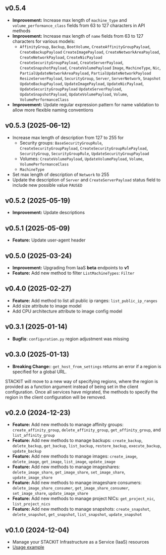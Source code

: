 ## v0.5.4
- **Improvement:** Increase max length of `machine_type` and `volume_performance_class` fields from 63 to 127 characters in API methods
- **Improvement:** Increase max length of `name` fields from 63 to 127 characters for various models:
    - `AffinityGroup`, `Backup`, `BootVolume`, `CreateAffinityGroupPayload`, `CreateBackupPayload`
    `CreateImagePayload`, `CreateNetworkAreaPayload`, `CreateNetworkPayload`, `CreateNicPayload`
    `CreateSecurityGroupPayload`, `CreateServerPayload`, `CreateSnapshotPayload`, `CreateVolumePayload`
    `Image`, `MachineType`, `Nic`, `PartialUpdateNetworkAreaPayload`, `PartialUpdateNetworkPayload`
    `ResizeServerPayload`, `SecurityGroup`, `Server`, `ServerNetwork`, `Snapshot`
    `UpdateBackupPayload`, `UpdateImagePayload`, `UpdateNicPayload`, `UpdateSecurityGroupPayload`
    `UpdateServerPayload`, `UpdateSnapshotPayload`, `UpdateVolumePayload`, `Volume`, `VolumePerformanceClass`
- **Improvement:** Update regular expression pattern for name validation to allow more flexible naming conventions

## v0.5.3 (2025-06-12)
- Increase max length of description from 127 to 255 for 
    - Security groups: `BaseSecurityGroupRule`, `CreateSecurityGroupPayload`, `CreateSecurityGroupRulePayload`, `SecurityGroup`, `SecurityGroupRule`, `UpdateSecurityGroupPayload`
    - Volumes: `CreateVolumePayload`, `UpdateVolumePayload`, `Volume`, `VolumePerformanceClass`
    - `MachineType`
- Set max length of description of `Network` to 255
- Update the description of `Server` and `CreateServerPayload` status field to include new possible value `PAUSED`

## v0.5.2 (2025-05-19)
- **Improvement:** Update descriptions

## v0.5.1 (2025-05-09)
- **Feature:** Update user-agent header

## v0.5.0 (2025-03-24)
- **Improvement:** Upgrading from IaaS **beta** endpoints to **v1**
- **Feature:** Add new method to filter `ListMachineTypes`: `Filter`

## v0.4.0 (2025-02-27)

- **Feature:** Add method to list all public ip ranges: `list_public_ip_ranges`
- Add size attribute to image model
- Add CPU architecture attribute to image config model

## v0.3.1 (2025-01-14)

- **Bugfix**: `configuration.py` region adjustment was missing

## v0.3.0 (2025-01-13)

- **Breaking Change:**: `get_host_from_settings` returns an error if a region is specified for a global URL.

STACKIT will move to a new way of specifying regions, where the region is provided as a function argument instead of being set in the client configuration. Once all services have migrated, the methods to specify the region in the client configuration will be removed.

## v0.2.0 (2024-12-23)

- **Feature:** Add new methods to manage affinity groups: `create_affinity_group`, `delete_affinity_group`, `get_affinity_group`, and `list_affinity_group`
- **Feature:** Add new methods to manage backups: `create_backup`, `delete_backup`, `get_backup`, `list_backup`, `restore_backup`, `execute_backup`, `update_backup`
- **Feature:** Add new methods to manage images: `create_image`, `delete_image`, `get_image`, `list_image`, `update_image`
- **Feature:** Add new methods to manage imageshares: `delete_image_share`, `get_image_share`, `set_image_share`, `update_image_share`
- **Feature:** Add new methods to manage imageshare consumers: `delete_image_share_consumer`, `get_image_share_consumer`, `set_image_share`, `update_image_share`
- **Feature:** Add new methods to manage project NICs: `get_project_nic`, `list_project_nics`
- **Feature:** Add new methods to manage snapshots: `create_snapshot`, `delete_snapshot`, `get_snapshot`, `list_snapshot`, `update_snapshot`

## v0.1.0 (2024-12-04)

- Manage your STACKIT Infrastructure as a Service (IaaS) resources
- [Usage example](https://github.com/stackitcloud/stackit-sdk-python/tree/main/examples/iaas)
